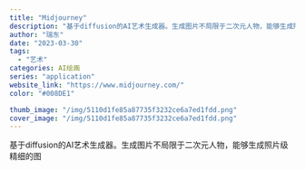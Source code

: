 ```yaml
---
title: "Midjourney"
description: "基于diffusion的AI艺术生成器。生成图片不局限于二次元人物，能够生成照片级精细的图 "
author: "瑞东"
date: "2023-03-30"
tags:
  - "艺术"
categories: AI绘画
series: "application"
website_link: "https://www.midjourney.com/"
color: "#008DE1"

thumb_image: "/img/5110d1fe85a87735f3232ce6a7ed1fdd.png"
cover_image: "/img/5110d1fe85a87735f3232ce6a7ed1fdd.png"
---
```


基于diffusion的AI艺术生成器。生成图片不局限于二次元人物，能够生成照片级精细的图 